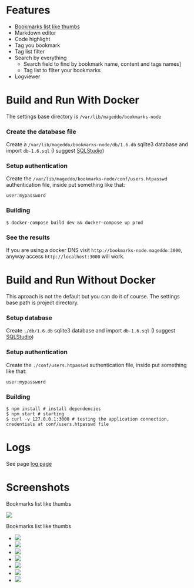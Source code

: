 # Features
* [Bookmarks list like thumbs](#001)
* Markdown editor
* Code highlight
* Tag you bookmark
* Tag list filter
* Search by everything
	* Search field to find by bookmark name, content and tags names]
	* Tag list to filter your bookmarks
* Logviewer


# Build and Run With Docker

The settings base directory is `/var/lib/mageddo/bookmarks-node` 

### Create the database file

Create a `/var/lib/mageddo/bookmarks-node/db/1.6.db` sqlite3 database and import `db-1.6.sql` (I suggest [SQLStudio](http://sqlitestudio.pl/?act=download))

### Setup authentication

Create the `/var/lib/mageddo/bookmarks-node/conf/users.htpasswd` authentication file, inside put something like that:

	user:mypassword


### Building 

	$ docker-compose build dev && docker-compose up prod
    

### See the results

If you are using a docker DNS visit `http://bookmarks-node.mageddo:3000`, anyway access `http://localhost:3000` will work.

# Build and Run Without Docker

This aproach is not the default but you can do it of course. The settings base path is project directory.

### Setup database

Create `./db/1.6.db` sqlite3 database and import `db-1.6.sql` (I suggest [SQLStudio](http://sqlitestudio.pl/?act=download))


### Setup authentication 
Create the `./conf/users.htpasswd` authentication file, inside put something like that:

	user:mypassword

### Building 

	$ npm install # install dependencies
	$ npm start # starting 
	$ curl -v 127.0.0.1:3000 # testing the application connection, credentials at conf/users.htpasswd file


# Logs

See page [log page](http://127.0.0.1:3000/logviewer/#)

# Screenshots
<div id="001">Bookmarks list like thumbs</div>

![](https://raw.githubusercontent.com/mageddo/bookmark-notes/master/files/screenshots/001-bookmarks-list-thumb.jpg)

<div id="002">Bookmarks list like thumbs</div>

* ![](https://raw.githubusercontent.com/mageddo/bookmark-notes/master/files/screenshots/002-markdown-editor.jpg)
* ![](https://raw.githubusercontent.com/mageddo/bookmark-notes/master/files/screenshots/003-code-highlight.jpg)
* ![](https://raw.githubusercontent.com/mageddo/bookmark-notes/master/files/screenshots/004-code-highlight.jpg)
* ![](https://raw.githubusercontent.com/mageddo/bookmark-notes/master/files/screenshots/005-bookmark-tag.jpg)
* ![](https://raw.githubusercontent.com/mageddo/bookmark-notes/master/files/screenshots/006-tag-list-filter.jpg)
* ![](https://raw.githubusercontent.com/mageddo/bookmark-notes/master/files/screenshots/007-search.jpg)
* ![](https://raw.githubusercontent.com/mageddo/bookmark-notes/master/files/screenshots/008-logviewer.jpg)
